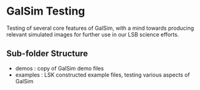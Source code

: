 # GalSim Testing

Testing of several core features of GalSim, with a mind towards producing relevant simulated images for further use in our LSB science efforts. 

## Sub-folder Structure

* demos : copy of GalSim demo files
* examples : LSK constructed example files, testing various aspects of GalSim

